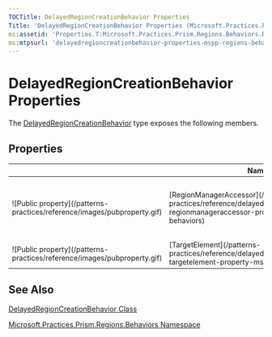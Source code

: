 ```yaml
---
TOCTitle: DelayedRegionCreationBehavior Properties
Title: 'DelayedRegionCreationBehavior Properties (Microsoft.Practices.Prism.Regions.Behaviors)'
ms:assetid: 'Properties.T:Microsoft.Practices.Prism.Regions.Behaviors.DelayedRegionCreationBehavior'
ms:mtpsurl: 'delayedregioncreationbehavior-properties-mspp-regions-behaviors.md'
---
```



# DelayedRegionCreationBehavior Properties

The [DelayedRegionCreationBehavior](/patterns-practices/reference/delayedregioncreationbehavior-class-mspp-regions-behaviors) type exposes the following members.

## Properties


<table>

<thead>
<tr class="header">
<th> </th>
<th>Name</th>
<th>Description</th>
</tr>
</thead>
<tbody>
<tr class="odd">
<td>![Public property](/patterns-practices/reference/images/pubproperty.gif)</td>
<td>[RegionManagerAccessor](/patterns-practices/reference/delayedregioncreationbehavior-regionmanageraccessor-property-mspp-regions-behaviors)</td>
<td><div class="summary">
Sets a class that interfaces between the [RegionManager](/patterns-practices/reference/regionmanager-class-mspp-regions) 's static properties/events and this behavior, so this behavior can be tested in isolation.
</div></td>
</tr>
<tr class="even">
<td>![Public property](/patterns-practices/reference/images/pubproperty.gif)</td>
<td>[TargetElement](/patterns-practices/reference/delayedregioncreationbehavior-targetelement-property-mspp-regions-behaviors)</td>
<td><div class="summary">
The element that will host the Region.
</div></td>
</tr>
</tbody>
</table>

## See Also

[DelayedRegionCreationBehavior Class](/patterns-practices/reference/delayedregioncreationbehavior-class-mspp-regions-behaviors)

[Microsoft.Practices.Prism.Regions.Behaviors Namespace](/patterns-practices/reference/mspp-regions-behaviors-namespace)
